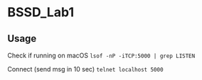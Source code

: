 # BSSD_Lab1

## Usage

Check if running on macOS
`lsof -nP -iTCP:5000 | grep LISTEN`

Connect (send msg in 10 sec)
`telnet localhost 5000`

